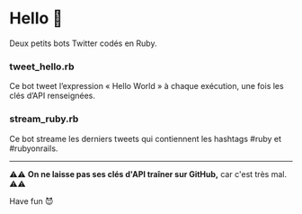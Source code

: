# Hello 👋

Deux petits bots Twitter codés en Ruby.

### tweet_hello.rb

Ce bot tweet l’expression « Hello World » à chaque exécution, une fois les clés d’API renseignées.

### stream_ruby.rb

Ce bot streame les derniers tweets qui contiennent les hashtags #ruby et #rubyonrails.

_____

⚠️⚠️ **On ne laisse pas ses clés d'API traîner sur GitHub,** car c'est très mal. ⚠️⚠️

Have fun 😈
